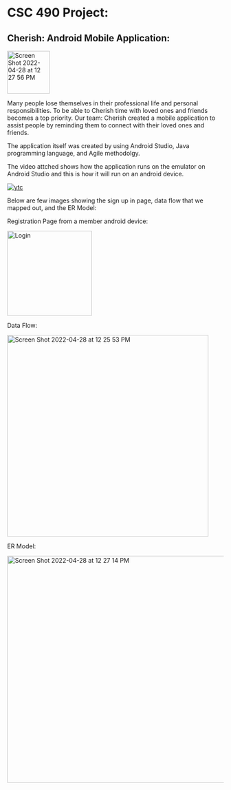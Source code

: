 # CSC 490 Project:
## Cherish: Android Mobile Application:
<img width="99" alt="Screen Shot 2022-04-28 at 12 27 56 PM" src="https://user-images.githubusercontent.com/69876473/165800151-2e531a7d-65a6-46d4-be12-8d2535493320.png">




Many people lose themselves in their professional life and personal responsibilities. To be able to Cherish time with loved ones and 
friends becomes a top priority. Our team: Cherish created a mobile application to assist people by reminding them to connect with 
their loved ones and friends. 

The application itself was created by using Android Studio, Java programming language, and Agile methodolgy.


The video attched shows how the application runs on the emulator on Android Studio and this is how it will run on an android device.

[![ytc](https://user-images.githubusercontent.com/69876473/165819795-ce32e1a2-673e-4275-af0e-677021c22323.jpeg)](https://youtu.be/XQPVxfDmCIE)





Below are few images showing the sign up in page, data flow that we mapped out, and the ER Model:

Registration Page from a member android device:

<img width = "197" alt = "Login" src="https://user-images.githubusercontent.com/69876473/165800836-d407448e-181e-4376-827b-172506cdf5e2.jpeg">


Data Flow:

<img width="468" alt="Screen Shot 2022-04-28 at 12 25 53 PM" src="https://user-images.githubusercontent.com/69876473/165799767-d641b373-762e-44b9-a123-264a1d6278a6.png">


ER Model:

<img width="527" alt="Screen Shot 2022-04-28 at 12 27 14 PM" src="https://user-images.githubusercontent.com/69876473/165799997-cb20b6c7-c1ea-4d40-ae61-e3acb16e65a9.png">
